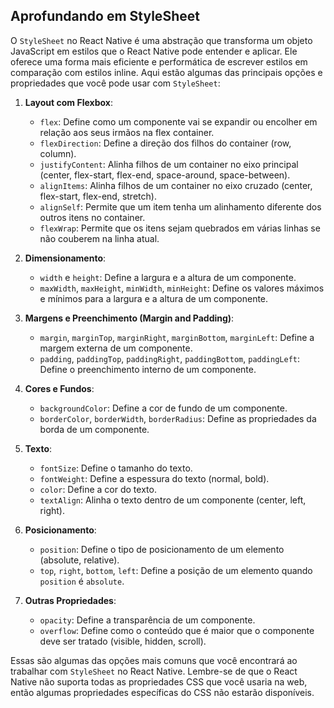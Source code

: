 ## Aprofundando em StyleSheet

O `StyleSheet` no React Native é uma abstração que transforma um objeto JavaScript em estilos que o React Native pode entender e aplicar. Ele oferece uma forma mais eficiente e performática de escrever estilos em comparação com estilos inline. Aqui estão algumas das principais opções e propriedades que você pode usar com `StyleSheet`:

1. **Layout com Flexbox**:
   - `flex`: Define como um componente vai se expandir ou encolher em relação aos seus irmãos na flex container.
   - `flexDirection`: Define a direção dos filhos do container (row, column).
   - `justifyContent`: Alinha filhos de um container no eixo principal (center, flex-start, flex-end, space-around, space-between).
   - `alignItems`: Alinha filhos de um container no eixo cruzado (center, flex-start, flex-end, stretch).
   - `alignSelf`: Permite que um item tenha um alinhamento diferente dos outros itens no container.
   - `flexWrap`: Permite que os itens sejam quebrados em várias linhas se não couberem na linha atual.

2. **Dimensionamento**:
   - `width` e `height`: Define a largura e a altura de um componente.
   - `maxWidth`, `maxHeight`, `minWidth`, `minHeight`: Define os valores máximos e mínimos para a largura e a altura de um componente.

3. **Margens e Preenchimento (Margin and Padding)**:
   - `margin`, `marginTop`, `marginRight`, `marginBottom`, `marginLeft`: Define a margem externa de um componente.
   - `padding`, `paddingTop`, `paddingRight`, `paddingBottom`, `paddingLeft`: Define o preenchimento interno de um componente.

4. **Cores e Fundos**:
   - `backgroundColor`: Define a cor de fundo de um componente.
   - `borderColor`, `borderWidth`, `borderRadius`: Define as propriedades da borda de um componente.

5. **Texto**:
   - `fontSize`: Define o tamanho do texto.
   - `fontWeight`: Define a espessura do texto (normal, bold).
   - `color`: Define a cor do texto.
   - `textAlign`: Alinha o texto dentro de um componente (center, left, right).

6. **Posicionamento**:
   - `position`: Define o tipo de posicionamento de um elemento (absolute, relative).
   - `top`, `right`, `bottom`, `left`: Define a posição de um elemento quando `position` é `absolute`.

7. **Outras Propriedades**:
   - `opacity`: Define a transparência de um componente.
   - `overflow`: Define como o conteúdo que é maior que o componente deve ser tratado (visible, hidden, scroll).

Essas são algumas das opções mais comuns que você encontrará ao trabalhar com `StyleSheet` no React Native. Lembre-se de que o React Native não suporta todas as propriedades CSS que você usaria na web, então algumas propriedades específicas do CSS não estarão disponíveis.